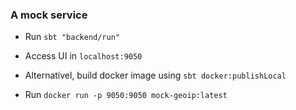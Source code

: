 ### A mock service
- Run `sbt "backend/run"`
- Access UI in `localhost:9050`

- Alternativel, build docker image using `sbt docker:publishLocal`
- Run `docker run -p 9050:9050 mock-geoip:latest`
